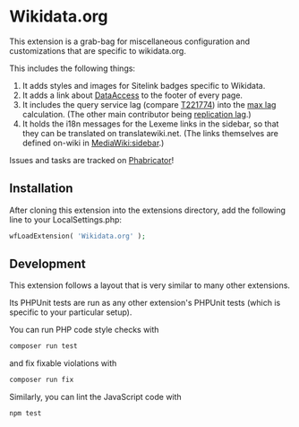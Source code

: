 Wikidata.org
============

This extension is a grab-bag for miscellaneous configuration and customizations that are specific to wikidata.org.

This includes the following things:
1. It adds styles and images for Sitelink badges specific to Wikidata.
2. It adds a link about [DataAccess](https://www.wikidata.org/wiki/Special:MyLanguage/Wikidata:Data_access) to the footer of every page.
3. It includes the query service lag (compare [T221774](https://phabricator.wikimedia.org/T221774)) into the [max lag](https://www.mediawiki.org/wiki/Manual:Maxlag_parameter) calculation. (The other main contributor being [replication lag](https://www.mediawiki.org/wiki/Manual:Database_access#Lag).)
4. It holds the i18n messages for the Lexeme links in the sidebar, so that they can be translated on translatewiki.net. (The links themselves are defined on-wiki in [MediaWiki:sidebar](https://www.wikidata.org/wiki/MediaWiki:Sidebar).)

Issues and tasks are tracked on [Phabricator](https://phabricator.wikimedia.org/project/view/125/)!

Installation
------------

After cloning this extension into the extensions directory, add the following line to your LocalSettings.php:

```php
wfLoadExtension( 'Wikidata.org' );
```

Development
-----------

This extension follows a layout that is very similar to many other extensions.

Its PHPUnit tests are run as any other extension's PHPUnit tests (which is specific to your particular setup).

You can run PHP code style checks with

```bash
composer run test
```

and fix fixable violations with

```bash
composer run fix
```

Similarly, you can lint the JavaScript code with

```bash
npm test
```
